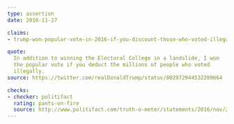 ```yaml
---
type: assertion
date: 2016-11-27

claims:
- trump-won-popular-vote-in-2016-if-you-discount-those-who-voted-illegally

quote:
  In addition to winning the Electoral College in a landslide, I won
  the popular vote if you deduct the millions of people who voted
  illegally.
source: https://twitter.com/realDonaldTrump/status/802972944532209664

checks:
- checker: politifact
  rating: pants-on-fire
  source: http://www.politifact.com/truth-o-meter/statements/2016/nov/28/donald-trump/donald-trumps-pants-fire-claim-millions-illegal-vo/
---
```

